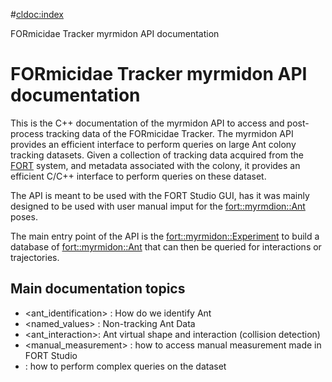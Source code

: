 #<cldoc:index>

FORmicidae Tracker myrmidon API documentation

# FORmicidae Tracker myrmidon API documentation

This is the C++ documentation of the myrmidon API to access and
post-process tracking data of the FORmicidae Tracker. The myrmidon API
provides an efficient interface to perform queries on large Ant colony
tracking datasets. Given a collection of tracking data acquired from
the [FORT](https://github.com/formicidae-tracker) system, and metadata
associated with the colony, it provides an efficient C/C++ interface
to perform queries on these dataset.

The API is meant to be used with the FORT Studio GUI, has it was
mainly designed to be used with user manual imput for the
<fort::myrmdion::Ant> poses.

The main entry point of the API is the <fort::myrmidon::Experiment> to
build a database of <fort::myrmidon::Ant> that can then be queried for
interactions or trajectories.

## Main documentation topics

  * <ant_identification> : How do we identify Ant
  * <named_values> : Non-tracking Ant Data
  * <ant_interaction>: Ant virtual shape and interaction (collision detection)
  * <manual_measurement> : how to access manual measurement made in FORT Studio
  * <queries> : how to perform complex queries on the dataset
